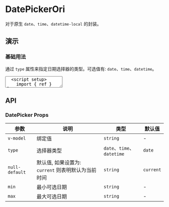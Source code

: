 # DatePickerOri

对于原生 `date`、`time`、`datetime-local` 的封装。

## 演示

<script setup>
  import { ref } from 'vue'
  import { DatePickerOri } from "../../src"

  const date = ref('')
  const time = ref('')
  const datetime = ref('')
</script>

### 基础用法

通过 `type` 属性来指定日期选择器的类型。可选值有: `date`、`time`、`datetime`。

<ClientOnly>
  <CodePreview>
  <textarea lang="vue">
  <script setup>
    import { ref } from 'vue'
    //-
    const date = ref('')
    const time = ref('')
    const datetime = ref('')
  </script>
  <template>
    <lt-date-picker-ori v-model="date" type="date" null-default="current"></lt-date-picker-ori>
    <lt-date-picker-ori v-model="time" type="time" class="ml-10" null-default="current"></lt-date-picker-ori>
    <lt-date-picker-ori v-model="datetime" type="datetime" class="ml-10" null-default="current"></lt-date-picker-ori>
  </template>
  </textarea>
  <template #preview>
    <DatePickerOri v-model="date" type="date" null-default="current"></DatePickerOri>
    <DatePickerOri v-model="time" type="time" class="ml-10" null-default="current"></DatePickerOri>
    <DatePickerOri v-model="datetime" type="datetime" class="ml-10" null-default="current"></DatePickerOri>
  </template>
  </CodePreview>
</ClientOnly>

## API

### DatePicker Props

<!-- prettier-ignore -->
| 参数 | 说明 | 类型 | 默认值 |
| --- | --- | --- | --- |
| `v-model` | 绑定值 | `string` | - |
| `type` | 选择器类型 | `date`、`time`、`datetime` | `date` |
| `null-default` | 默认值, 如果设置为: `current` 则表明默认为当前时间 | `string` | `current` |
| `min` | 最小可选日期 | `string` | - |
| `max` | 最大可选日期 | `string` | - |

